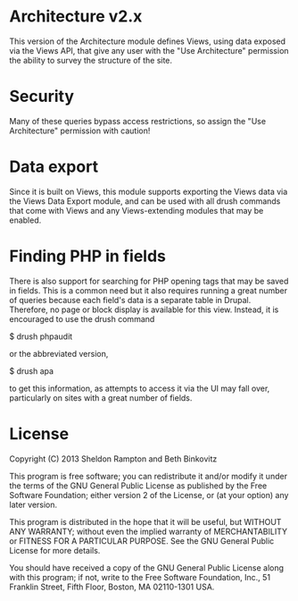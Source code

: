 Architecture v2.x
=================

This version of the Architecture module defines Views, using data exposed via
the Views API, that give any user with the "Use Architecture" permission the
ability to survey the structure of the site.

Security
========
Many of these queries bypass access restrictions, so assign the "Use
Architecture" permission with caution!

Data export
===========
Since it is built on Views, this module supports exporting the Views data via
the Views Data Export module, and can be used with all drush commands that come
with Views and any Views-extending modules that may be enabled.

Finding PHP in fields
=====================
There is also support for searching for PHP opening tags that may be saved in
fields. This is a common need but it also requires running a great number of
queries because each field's data is a separate table in Drupal. Therefore, no
page or block display is available for this view. Instead, it is encouraged to
use the drush command

$ drush phpaudit

or the abbreviated version,

$ drush apa

to get this information, as attempts to access it via the
UI may fall over, particularly on sites with a great number of fields.

License
=======
Copyright (C) 2013  Sheldon Rampton and Beth Binkovitz

This program is free software; you can redistribute it and/or modify
it under the terms of the GNU General Public License as published by
the Free Software Foundation; either version 2 of the License, or
(at your option) any later version.

This program is distributed in the hope that it will be useful,
but WITHOUT ANY WARRANTY; without even the implied warranty of
MERCHANTABILITY or FITNESS FOR A PARTICULAR PURPOSE.  See the
GNU General Public License for more details.

You should have received a copy of the GNU General Public License along
with this program; if not, write to the Free Software Foundation, Inc.,
51 Franklin Street, Fifth Floor, Boston, MA 02110-1301 USA.
